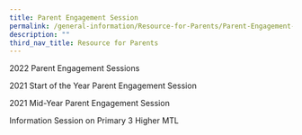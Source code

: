 ```yaml
---
title: Parent Engagement Session
permalink: /general-information/Resource-for-Parents/Parent-Engagement-Session/
description: ""
third_nav_title: Resource for Parents
---
```

2022 Parent Engagement Sessions

2021 Start of the Year Parent Engagement Session

2021 Mid-Year Parent Engagement Session

Information Session on Primary 3 Higher MTL
